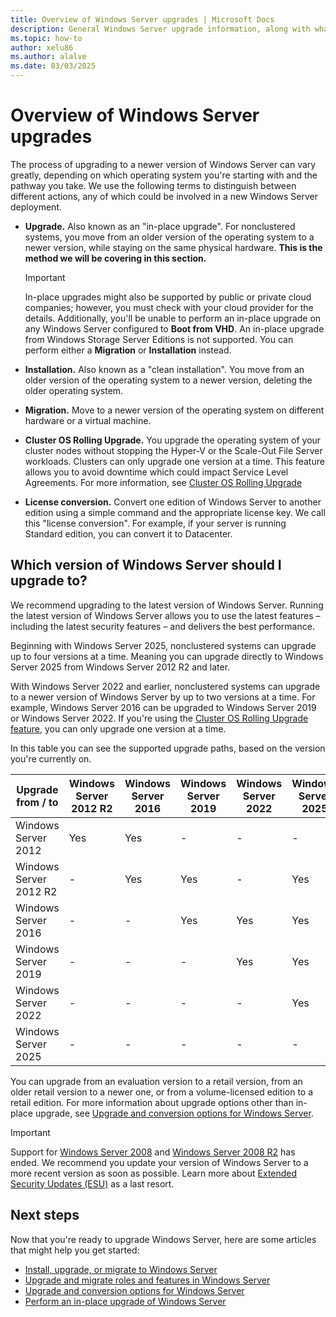 ```yaml
---
title: Overview of Windows Server upgrades | Microsoft Docs
description: General Windows Server upgrade information, along with what to think through before you do the actual upgrade.
ms.topic: how-to
author: xelu86
ms.author: alalve
ms.date: 03/03/2025
---
```


# Overview of Windows Server upgrades

The process of upgrading to a newer version of Windows Server can vary greatly, depending on which
operating system you're starting with and the pathway you take. We use the following terms to
distinguish between different actions, any of which could be involved in a new Windows Server
deployment.

- **Upgrade.** Also known as an "in-place upgrade". For nonclustered systems, you move from an
  older version of the operating system to a newer version, while staying on the same physical
  hardware. **This is the method we will be covering in this section.**

    > [!Important]
    > In-place upgrades might also be supported by public or private cloud companies; however, you
    > must check with your cloud provider for the details. Additionally, you'll be unable to perform
    > an in-place upgrade on any Windows Server configured to **Boot from VHD**. An in-place upgrade
    > from Windows Storage Server Editions is not supported. You can perform either a **Migration**
    > or **Installation** instead.

- **Installation.** Also known as a "clean installation". You move from an older version of the
  operating system to a newer version, deleting the older operating system.

- **Migration.** Move to a newer version of the operating system on different hardware or a virtual machine.

- **Cluster OS Rolling Upgrade.** You upgrade the operating system of your cluster nodes without
  stopping the Hyper-V or the Scale-Out File Server workloads. Clusters can only upgrade one version
  at a time. This feature allows you to avoid downtime which could impact Service Level Agreements.
  For more information, see
  [Cluster OS Rolling Upgrade](../failover-clustering/cluster-operating-system-rolling-upgrade.md)

- **License conversion.** Convert one edition of Windows Server to another edition using a simple command and the appropriate license key.  We call this "license conversion". For example, if your server is running Standard edition, you can convert it to Datacenter.

## Which version of Windows Server should I upgrade to?

We recommend upgrading to the latest version of Windows Server. Running the latest version of
Windows Server allows you to use the latest features – including the latest security features – and
delivers the best performance.

Beginning with Windows Server 2025, nonclustered systems can upgrade up to four versions at a time.
Meaning you can upgrade directly to Windows Server 2025 from Windows Server 2012 R2 and later.

With Windows Server 2022 and earlier, nonclustered systems can upgrade to a newer version of
Windows Server by up to two versions at a time. For example, Windows Server 2016 can be upgraded to
Windows Server 2019 or Windows Server 2022. If you're using the
[Cluster OS Rolling Upgrade feature](../failover-clustering/Cluster-Operating-System-Rolling-Upgrade.md),
you can only upgrade one version at a time.

In this table you can see the supported upgrade paths, based on the version you're currently on.

| Upgrade from / to | Windows   Server 2012 R2 | Windows   Server 2016 | Windows   Server 2019 | Windows   Server 2022 | Windows   Server 2025|
|--|--|--|--|--|--|
| Windows   Server 2012 | Yes | Yes | - | - | - |
| Windows   Server 2012 R2 | - | Yes | Yes | - | Yes |
| Windows   Server 2016 | - | - | Yes | Yes | Yes |
| Windows   Server 2019 | - | - | - | Yes | Yes |
| Windows   Server 2022 | - | - | - | - | Yes |
| Windows   Server 2025 | - | - | - | - | - |

You can upgrade from an evaluation version to a retail version, from an older retail version to a newer one, or from a volume-licensed edition to a retail edition. For more information about upgrade options other
than in-place upgrade, see
[Upgrade and conversion options for Windows Server](../get-started/upgrade-conversion-options.md).

> [!IMPORTANT]
> Support for [Windows Server 2008](/lifecycle/products/windows-server-2008) and
> [Windows Server 2008 R2](/lifecycle/products/windows-server-2008-r2) has ended. We recommend you
> update your version of Windows Server to a more recent version as soon as possible. Learn more
> about [Extended Security Updates (ESU)](extended-security-updates-overview.md) as a last resort.

## Next steps

Now that you're ready to upgrade Windows Server, here are some articles that might help you get
started:

- [Install, upgrade, or migrate to Windows Server](install-upgrade-migrate.md)
- [Upgrade and migrate roles and features in Windows Server](upgrade-migrate-roles-features.md)
- [Upgrade and conversion options for Windows Server](upgrade-conversion-options.md)
- [Perform an in-place upgrade of Windows Server](perform-in-place-upgrade.md)
